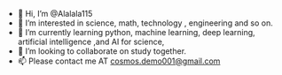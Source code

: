 - 👋 Hi, I’m @Alalala115
- 👀 I’m interested in science, math, technology , engineering and so on.
- 🌱 I’m currently learning python, machine learning, deep learning, artificial intelligence ,and AI for science,
- 💞️ I’m looking to collaborate on study together.
- 📫 Please contact me AT cosmos.demo001@gmail.com

<!---
Alalala115/Alalala115 is a ✨ special ✨ repository because its `README.md` (this file) appears on your GitHub profile.
You can click the Preview link to take a look at your changes.
--->
